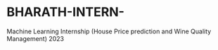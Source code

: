 # BHARATH-INTERN-
Machine Learning Internship  (House Price prediction and Wine Quality Management) 2023
